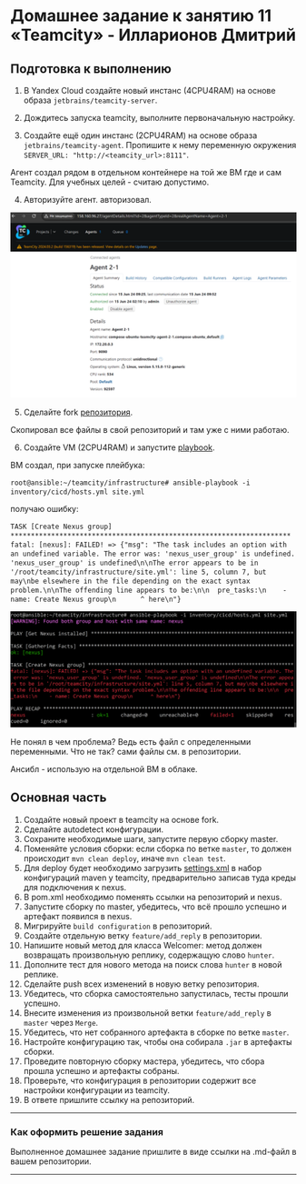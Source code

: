 # Домашнее задание к занятию 11 «Teamcity» - Илларионов Дмитрий

## Подготовка к выполнению

1. В Yandex Cloud создайте новый инстанс (4CPU4RAM) на основе образа `jetbrains/teamcity-server`.


2. Дождитесь запуска teamcity, выполните первоначальную настройку.
3. Создайте ещё один инстанс (2CPU4RAM) на основе образа `jetbrains/teamcity-agent`. Пропишите к нему переменную окружения `SERVER_URL: "http://<teamcity_url>:8111"`.

Агент создал рядом в отдельном контейнере на той же ВМ где и сам Teamcity. Для учебных целей - считаю допустимо.

4. Авторизуйте агент.
авторизовал.

![alt text](image.png)

5. Сделайте fork [репозитория](https://github.com/aragastmatb/example-teamcity).

Скопировал все файлы в свой репозиторий и там уже с ними работаю.

6. Создайте VM (2CPU4RAM) и запустите [playbook](./infrastructure).

ВМ создал, при запуске плейбука:

```
root@ansible:~/teamcity/infrastructure# ansible-playbook -i inventory/cicd/hosts.yml site.yml
```
получаю ошибку:

```
TASK [Create Nexus group] *********************************************************************
fatal: [nexus]: FAILED! => {"msg": "The task includes an option with an undefined variable. The error was: 'nexus_user_group' is undefined. 'nexus_user_group' is undefined\n\nThe error appears to be in '/root/teamcity/infrastructure/site.yml': line 5, column 7, but may\nbe elsewhere in the file depending on the exact syntax problem.\n\nThe offending line appears to be:\n\n  pre_tasks:\n    - name: Create Nexus group\n      ^ here\n"}
```

![alt text](image-1.png)

Не понял в чем проблема? Ведь есть файл с определенными переменными. Что не так?
сами файлы см. в репозитории.

Ансибл - использую на отдельной ВМ в облаке.


## Основная часть

1. Создайте новый проект в teamcity на основе fork.
2. Сделайте autodetect конфигурации.
3. Сохраните необходимые шаги, запустите первую сборку master.
4. Поменяйте условия сборки: если сборка по ветке `master`, то должен происходит `mvn clean deploy`, иначе `mvn clean test`.
5. Для deploy будет необходимо загрузить [settings.xml](./teamcity/settings.xml) в набор конфигураций maven у teamcity, предварительно записав туда креды для подключения к nexus.
6. В pom.xml необходимо поменять ссылки на репозиторий и nexus.
7. Запустите сборку по master, убедитесь, что всё прошло успешно и артефакт появился в nexus.
8. Мигрируйте `build configuration` в репозиторий.
9. Создайте отдельную ветку `feature/add_reply` в репозитории.
10. Напишите новый метод для класса Welcomer: метод должен возвращать произвольную реплику, содержащую слово `hunter`.
11. Дополните тест для нового метода на поиск слова `hunter` в новой реплике.
12. Сделайте push всех изменений в новую ветку репозитория.
13. Убедитесь, что сборка самостоятельно запустилась, тесты прошли успешно.
14. Внесите изменения из произвольной ветки `feature/add_reply` в `master` через `Merge`.
15. Убедитесь, что нет собранного артефакта в сборке по ветке `master`.
16. Настройте конфигурацию так, чтобы она собирала `.jar` в артефакты сборки.
17. Проведите повторную сборку мастера, убедитесь, что сбора прошла успешно и артефакты собраны.
18. Проверьте, что конфигурация в репозитории содержит все настройки конфигурации из teamcity.
19. В ответе пришлите ссылку на репозиторий.

---

### Как оформить решение задания

Выполненное домашнее задание пришлите в виде ссылки на .md-файл в вашем репозитории.

---
